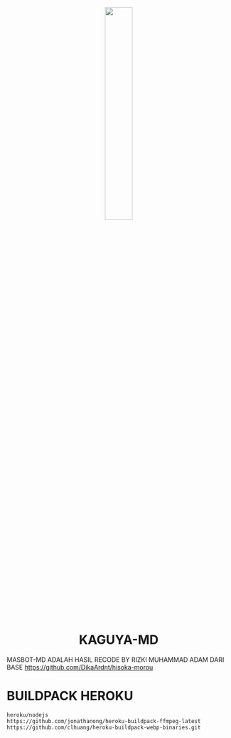 <p align="center">
	<img src="https://telegra.ph/file/5ea592d88b18c1cd1db9e.jpg" width="35%" style="margin-left: auto;margin-right: auto;display: block;">
</p>
<h1 align="center">KAGUYA-MD</h1>

MASBOT-MD ADALAH HASIL RECODE BY RIZKI MUHAMMAD ADAM DARI BASE
https://github.com/DikaArdnt/hisoka-morou

# BUILDPACK HEROKU
```
heroku/nodejs
https://github.com/jonathanong/heroku-buildpack-ffmpeg-latest
https://github.com/clhuang/heroku-buildpack-webp-binaries.git
```
